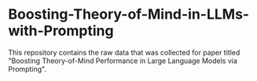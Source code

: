 # Boosting-Theory-of-Mind-in-LLMs-with-Prompting

This repository contains the raw data that was collected for paper titled "Boosting Theory-of-Mind Performance in Large Language Models via Prompting".
